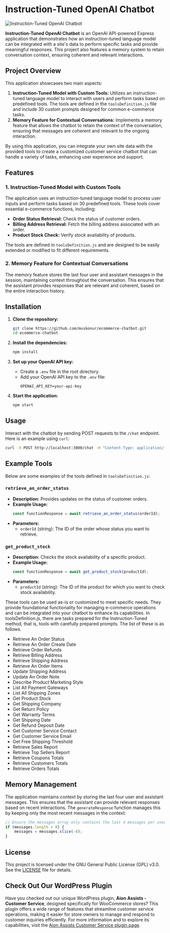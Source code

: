 # Instruction-Tuned OpenAI Chatbot

![Instruction-Tuned OpenAI Chatbot](https://www.aionisys.com/wp-content/uploads/2024/08/ecoomerce-chatbot-github.png)

**Instruction-Tuned OpenAI Chatbot** is an OpenAI API-powered Express application that demonstrates how an instruction-tuned language model can be integrated with a site's data to perform specific tasks and provide meaningful responses. This project also features a memory system to retain conversation context, ensuring coherent and relevant interactions.

## Project Overview

This application showcases two main aspects:
1. **Instruction-Tuned Model with Custom Tools:** Utilizes an instruction-tuned language model to interact with users and perform tasks based on predefined tools. The tools are defined in the `toolsDefinition.js` file and include 30 custom prompts designed for common e-commerce tasks.
2. **Memory Feature for Contextual Conversations:** Implements a memory feature that allows the chatbot to retain the context of the conversation, ensuring that messages are coherent and relevant to the ongoing interaction.

By using this application, you can integrate your own site data with the provided tools to create a customized customer service chatbot that can handle a variety of tasks, enhancing user experience and support.

## Features

### 1. Instruction-Tuned Model with Custom Tools

The application uses an instruction-tuned language model to process user inputs and perform tasks based on 30 predefined tools. These tools cover essential e-commerce functions, including:

- **Order Status Retrieval:** Check the status of customer orders.
- **Billing Address Retrieval:** Fetch the billing address associated with an order.
- **Product Stock Check:** Verify stock availability of products.

The tools are defined in `toolsDefinition.js` and are designed to be easily extended or modified to fit different requirements.

### 2. Memory Feature for Contextual Conversations

The memory feature stores the last four user and assistant messages in the session, maintaining context throughout the conversation. This ensures that the assistant provides responses that are relevant and coherent, based on the entire interaction history.

## Installation

1. **Clone the repository:**
    ```bash
    git clone https://github.com/muskonur/ecommerce-chatbot.git
    cd ecommerce-chatbot
    ```

2. **Install the dependencies:**
    ```bash
    npm install
    ```

3. **Set up your OpenAI API key:**
    - Create a `.env` file in the root directory.
    - Add your OpenAI API key to the `.env` file:
        ```plaintext
        OPENAI_API_KEY=your-api-key
        ```

4. **Start the application:**
    ```bash
    npm start
    ```

## Usage

Interact with the chatbot by sending POST requests to the `/chat` endpoint. Here is an example using `curl`:

```bash
curl -X POST http://localhost:3000/chat -H "Content-Type: application/json" -d '{"prompt": "What is my order status? 32423 is my order ID"}'
```

## Example Tools

Below are some examples of the tools defined in `toolsDefinition.js`:

### `retrieve_an_order_status`

- **Description:** Provides updates on the status of customer orders.
- **Example Usage:**
    ```javascript
    const functionResponse = await retrieve_an_order_status(orderId);
    ```
- **Parameters:** 
    - `orderId` (string): The ID of the order whose status you want to retrieve.

### `get_product_stock`

- **Description:** Checks the stock availability of a specific product.
- **Example Usage:**
    ```javascript
    const functionResponse = await get_product_stock(productId);
    ```
- **Parameters:**
    - `productId` (string): The ID of the product for which you want to check stock availability.

These tools can be used as-is or customized to meet specific needs. They provide foundational functionality for managing e-commerce operations and can be integrated into your chatbot to enhance its capabilities. In toolsDefinition.js, there are tasks prepared for the Instruction-Tuned method, that is, tools with carefully prepared prompts. The list of these is as follows.

- Retrieve An Order Status
- Retrieve An Order Create Date
- Retrieve Order Refunds
- Retrieve Billing Address
- Retrieve Shipping Address
- Retrieve An Order Items
- Update Shipping Address
- Update An Order Note
- Describe Product Marketing Style
- List All Payment Gateways
- List All Shipping Zones
- Get Product Stock
- Get Shipping Company
- Get Return Policy
- Get Warranty Terms
- Get Shipping Date
- Get Refund Deposit Date
- Get Customer Service Contact
- Get Customer Service Email
- Get Free Shipping Threshold
- Retrieve Sales Report
- Retrieve Top Sellers Report
- Retrieve Coupons Totals
- Retrieve Customers Totals
- Retrieve Orders Totals

## Memory Management

The application maintains context by storing the last four user and assistant messages. This ensures that the assistant can provide relevant responses based on recent interactions. The `generateResponse` function manages this by keeping only the most recent messages in the context:

```javascript
// Ensure the messages array only contains the last 4 messages per user
if (messages.length > 8) {
    messages = messages.slice(-8);
}
```

## License

This project is licensed under the GNU General Public License (GPL) v3.0. See the [LICENSE](./LICENSE) file for details.

## Check Out Our WordPress Plugin

Have you checked out our unique WordPress plugin, **Aion Assists - Customer Service**, designed specifically for WooCommerce stores? This plugin offers a wide range of features that streamline customer service operations, making it easier for store owners to manage and respond to customer inquiries efficiently. For more information and to explore its capabilities, visit the [Aion Assists Customer Service plugin page](https://wordpress.org/plugins/aion-assists/).
